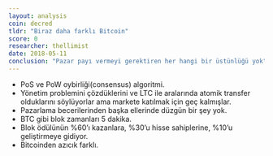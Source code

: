 ```yaml
---
layout: analysis
coin: decred
tldr: "Biraz daha farklı Bitcoin"
score: 0
researcher: thellimist
date: 2018-05-11
conclusion: "Pazar payı vermeyi gerektiren her hangi bir üstünlüğü yok"
---
```


- PoS ve PoW oybirliği(consensus) algoritmi.
- Yönetim problemini çözdüklerini ve LTC ile aralarında atomik transfer olduklarını söylüyorlar ama markete katılmak için geç kalmışlar. 
- Pazarlama becerilerinden başka ellerinde düzgün bir şey yok. 
- BTC gibi blok zamanları 5 dakika. 
- Blok ödülünün %60’ı kazanlara, %30’u hisse sahiplerine, %10’u geliştirmeye gidiyor. 
- Bitcoinden azıcık farklı. 
